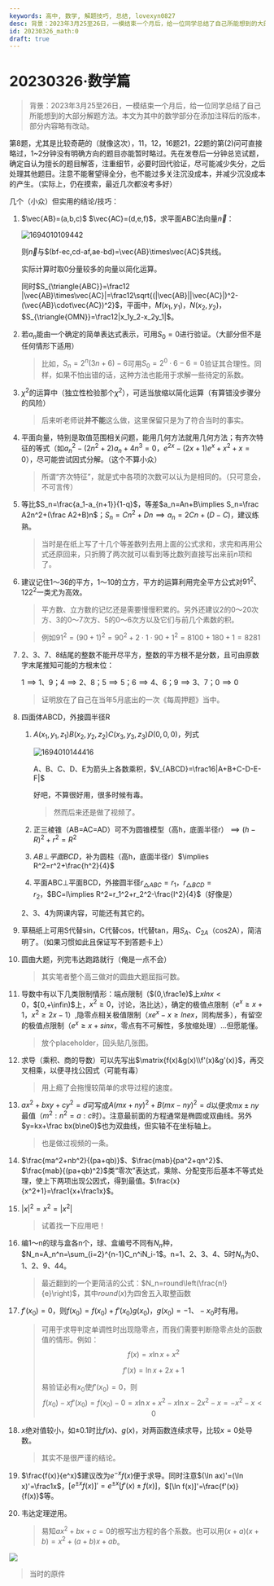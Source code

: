 ```yaml
---
keywords: 高中, 数学, 解题技巧, 总结, lovexyn0827
desc: 背景：2023年3月25至26日，一模结束一个月后，给一位同学总结了自己所能想到的大部分解题方法。本文为其中的数学部分在添加注释后的版本，部分内容略有改动。
id: 20230326_math:0
draft: true
---
```


# 20230326·数学篇

> 背景：2023年3月25至26日，一模结束一个月后，给一位同学总结了自己所能想到的大部分解题方法。本文为其中的数学部分在添加注释后的版本，部分内容略有改动。

第8题，尤其是比较奇葩的（就像这次），11，12，16题21，22题的第(2)问可直接略过，1~2分钟没有明确方向的题目亦能暂时略过。先在发卷后一分钟总览试题，确定自认为擅长的题目解答，注重细节，必要时回代验证，尽可能减少失分，之后处理其他题目。注意不能奢望得全分，也不能过多关注沉没成本，并减少沉没成本的产生。（实际上，仍在摸索，最近几次都没考多好）

几个（小众）但实用的结论/技巧：

1. $\vec{AB}=(a,b,c)$ $\vec{AC}=(d,e,f)$，求平面ABC法向量$\vec{n}$：

   ![1694010109442](media/1694010109442.png)

   则$\vec{n}$与$(bf-ec,cd-af,ae-bd)=\vec{AB}\times\vec{AC}$共线。

   实际计算时取0分量较多的向量以简化运算。

   同时$S_{\triangle{ABC}}=\frac12 |\vec{AB}\times\vec{AC}|=\frac12\sqrt{(|\vec{AB}||\vec{AC}|)^2-(\vec{AB}\cdot\vec{AC})^2}$，平面中，$M(x_1,y_1)$，$N(x_2,y_2)$，$S_{\triangle{OMN}}=\frac12|x_1y_2-x_2y_1|$。

2. 若$a_n$能由一个确定的简单表达式表示，可用$S_0=0$进行验证。（大部分但不是任何情形下适用）

   > 比如，$S_n=2^n(3n+6)-6$可用$S_0=2^0\cdot6-6=0$验证其合理性。同样，如果不怕出错的话，这种方法也能用于求解一些待定的系数。

3. $\chi^2$的运算中（独立性检验那个$\chi^2$），可适当放缩以简化运算（有算错没步骤分的风险）

   > 后来听老师说**并不能**这么做，这里保留只是为了符合当时的事实。

4. 平面向量，特别是取值范围相关问题，能用几何方法就用几何方法；有齐次特征的等式（如$a_n^2-(2n^2+2)a_n+4n^3=0$，$e^{2x}-(2x+1)e^x+x^2+x=0$），尽可能尝试因式分解。（这个不算小众）

   > 所谓“齐次特征”，就是式中各项的次数可以认为是相同的。（只可意会，不可言传）

5. 等比$S_n=\frac{a_1-a_{n+1}}{1-q}$，等差$a_n=An+B\implies S_n=\frac A2n^2+(\frac A2+B)n$；$S_n=Cn^2+Dn\implies a_n=2Cn+(D-C)$，建议练熟。

   > 当时是在纸上写了十几个等差数列去用上面的公式求和，求完和再用公式还原回来，只折腾了两次就可以看到等比数列直接写出来前$n$项和了。

6. 建议记住1～36的平方，1～10的立方，平方的运算利用完全平方公式对$91^2$、$122^2$一类尤为高效。

   > 平方数、立方数的记忆还是需要慢慢积累的。另外还建议2的0～20次方、3的0～7次方、5的0～6次方以及它们与前几个素数的积。

   > 例如$91^2=(90+1)^2=90^2+2\cdot1\cdot90+1^2=8100+180+1=8281$

7. 2、3、7、8结尾的整数不能开尽平方，整数的平方根不是分数，且可由原数字末尾推知可能的方根末位：

   $1\implies1、9$；$4\implies2、8$；$5\implies5$；$6\implies4、6$；$9\implies3、7$；$0\implies0$

   > 证明放在了自己在当年5月底出的一次《每周押题》当中。

8. 四面体ABCD，外接圆半径R

   1. $A(x_1,y_1,z_1)B(x_2,y_2,z_2)C(x_3,y_3,z_3)D(0,0,0)$，列式

      ![1694010144416](media/1694010144416.png)

      A、B、C、D、E为箭头上各数乘积，$V_{ABCD}=\frac16|A+B+C-D-E-F|$

      好吧，不算很好用，很多时候有毒。

      > 然而后来还是做了视频了。

   2. 正三棱锥（AB=AC=AD）可不为圆锥模型（高h，底面半径r）$\implies(h-R)^2+r^2=R^2$

   3. $AB\bot 平面BCD$，补为圆柱（高h，底面半径r）$\implies R^2=r^2+\frac{h^2}{4}$

   4. 平面ABC$\bot$平面BCD，外接圆半径$r_{\triangle{ABC}}=r_1$，$r_{\triangle{BCD}}=r_2$，$BC=l\implies R^2=r_1^2+r_2^2-\frac{l^2}{4}$（好像是）

   2、3、4为网课内容，可能还有其它的。

9. 草稿纸上可用S代替sin，C代替cos，t代替tan，用$S_A$、$C_{2A}$（cos2A），简洁明了。（如果习惯如此且保证写不到答题卡上）

10. 圆曲大题，列完韦达跑路就行（俺是一点不会）

    > 其实笔者整个高三做对的圆曲大题屈指可数。

11. 导数中有以下几类限制情形：端点限制（$(0,\frac1e)$上$xlnx<0$，$[0,+\infin)$上，$x^2\ge0$，讨论，洛比达），确定的极值点限制（$e^x\ge x+1$，$x^2\ge 2x-1$）,隐零点相关极值限制（$xe^x-x\ge lnex$，同构居多），有留空的极值点限制（$e^x\ge x+sinx$，零点有不可解性，多放缩处理）...但愿能懂。

    > 放个placeholder，回头贴几张图。

12. 求导（乘积、商的导数）可以先写出$\matrix{f(x)&g(x)\\f'(x)&g'(x)}$，再交叉相乘，以便寻找公因式（可能有毒）

    > 用上瘾了会拖慢较简单的求导过程的速度。

13. $ax^2+bxy+cy^2=d$可写成$A(mx+ny)^2+B(mx-ny)^2=d$以便求$mx\pm ny$最值（$m^2:n^2=a:c$时）。注意最前面的方程通常是椭圆或双曲线。另外$y=kx+\frac bx(b\ne0)$也为双曲线，但实轴不在坐标轴上。

    > 也是做过视频的一条。

14. $\frac{ma^2+nb^2}{(pa+qb)}$、$\frac{mab}{pa^2+qn^2}$、$\frac{mab}{(pa+qb)^2}$类“零次”表达式，乘除、分配变形后基本不等式处理，使上下两项出现公因式，得到最值。$\frac{x}{x^2+1}=\frac1{x+\frac1x}$。

15. $|x|^2=x^2=|x^2|$

    > 试着找一下应用吧！

16. 编1～n的球与盒各n个，球、盒编号不同有$N_n$种，$N_n=A_n^n=\sum_{i=2}^{n-1}C_n^iN_i-1$。n=1、2、3、4、5时$N_n$为0、1、2、9、44。

    > 最近翻到的一个更简洁的公式：$N_n=round\left(\frac{n!}{e}\right)$，其中$round(x)$为四舍五入取整函数

17. $f'(x_0)=0$，则$f(x_0)=f(x_0)+f'(x_0)g(x_0)$，$g(x_0)=-1、-x_0$时有用。

    > 可用于求导判定单调性时出现隐零点，而我们需要判断隐零点处的函数值的情形。例如：
    > $$
    > f(x)=x\ln x+x^2
    > $$
    >
    > $$
    > f'(x)=\ln x+2x+1
    > $$
    >
    > 易验证必有$x_0$使$f'(x_0)=0$，则
    > $$
    > f(x_0)-xf'(x_0)=f(x_0)-0=x\ln x+x^2-x\ln x-2x^2-x=-x^2-x<0
    > $$

18. $x$绝对值较小，如$\pm0.1$时比$f(x)$、$g(x)$，对两函数连续求导，比较$x=0$处导数。

    > 其实不是很严谨的结论。

19. $\frac{f(x)}{e^x}$建议改为$e^{-x}f(x)$便于求导。同时注意$(\ln ax)'=(\ln x)'=\frac1x$，$[e^{\pm x}f(x)]'=e^{\pm x}[f'(x)\pm f(x)]$，$[\ln f(x)]'=\frac{f'(x)}{f(x)}$等。

20. 韦达定理逆用。

    > 易知$ax^2+bx+c=0$的根写出方程的各个系数。也可以用$(x+a)(x+b)=x^2+(a+b)x+ab$。

![](media/ScreenCapture_2023-03-26-22h59m22s.jpg)

> 当时的原件